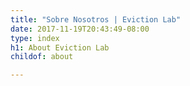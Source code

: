 ```yaml
---
title: "Sobre Nosotros | Eviction Lab"
date: 2017-11-19T20:43:49-08:00
type: index
h1: About Eviction Lab
childof: about

---
```


